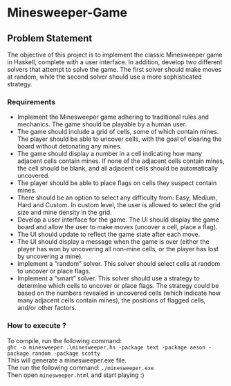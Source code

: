 # Minesweeper-Game

## Problem Statement
The objective of this project is to implement the classic Minesweeper game
in Haskell, complete with a user interface. In addition, develop two different
solvers that attempt to solve the game. The first solver should make moves at
random, while the second solver should use a more sophisticated strategy.

### Requirements
- Implement the Minesweeper game adhering to traditional rules and mechanics. The game should be playable by a human user.
- The game should include a grid of cells, some of which contain mines. The player should be able to uncover cells, with the goal of clearing the board without detonating any mines.
- The game should display a number in a cell indicating how many adjacent cells contain mines. If none of the adjacent cells contain mines, the cell should be blank, and all adjacent cells should be automatically uncovered.
- The player should be able to place flags on cells they suspect contain mines.
- There should be an option to select any difficulty from: Easy, Medium, Hard and Custom. In custom level, the user is allowed to select the grid size and mine density in the grid.
- Develop a user interface for the game. The UI should display the game board and allow the user to make moves (uncover a cell, place a flag).
- The UI should update to reflect the game state after each move.
- The UI should display a message when the game is over (either the player has won by uncovering all non-mine cells, or the player has lost by uncovering a mine).
- Implement a “random” solver. This solver should select cells at random to uncover or place flags.
- Implement a “smart” solver. This solver should use a strategy to determine which cells to uncover or place flags. The strategy could be based on the numbers revealed in uncovered cells (which indicate how many adjacent cells contain mines), the positions of flagged cells, and/or other factors.

### How to execute ?
To compile, run the following command: <br>
` ghc -o minesweeper .\minesweeper.hs -package text -package aeson -package random -package scotty ` <br>
This will generate a minesweeper.exe file. <br>
The run the following command: ` ./minesweeper.exe ` <br>
Then open ` minesweeper.html ` and start playing :)
